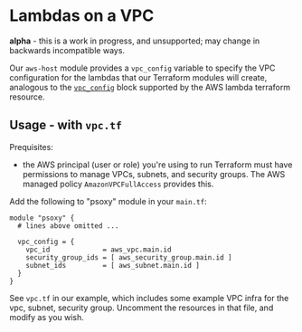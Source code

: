 # Lambdas on a VPC

**alpha** - this is a work in progress, and unsupported; may change in backwards incompatible ways.


Our `aws-host` module provides a `vpc_config` variable to specify the VPC configuration for the
lambdas that our Terraform modules will create, analogous to the [`vpc_config`](https://registry.terraform.io/providers/hashicorp/aws/latest/docs/resources/lambda_function#vpc_config)
block supported by the AWS lambda terraform resource.



## Usage - with `vpc.tf`

Prequisites:
 - the AWS principal (user or role) you're using to run Terraform must have permissions to manage
   VPCs, subnets, and security groups. The AWS managed policy `AmazonVPCFullAccess` provides this.

Add the following to "psoxy" module in your `main.tf`:

```hcl
module "psoxy" {
  # lines above omitted ...

  vpc_config = {
    vpc_id             = aws_vpc.main.id
    security_group_ids = [ aws_security_group.main.id ]
    subnet_ids         = [ aws_subnet.main.id ]
  }
}
```

See `vpc.tf` in our example, which includes some example VPC infra for the vpc, subnet, security
group. Uncomment the resources in that file, and modify as you wish.
